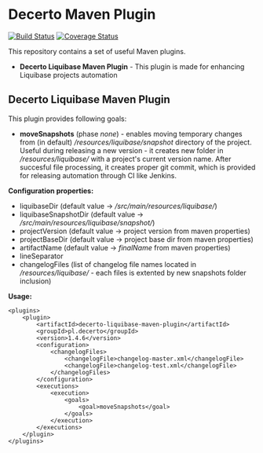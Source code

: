 # Decerto Maven Plugin
[![Build Status](https://travis-ci.org/decerto-poland/decerto-maven-plugin.svg?branch=master)](https://travis-ci.org/decerto-poland/decerto-maven-plugin)
[![Coverage Status](https://coveralls.io/repos/github/decerto-poland/decerto-maven-plugin/badge.svg?branch=master)](https://coveralls.io/github/decerto-poland/decerto-maven-plugin?branch=master)

This repository contains a set of useful Maven plugins.

- <b>Decerto Liquibase Maven Plugin</b> - This plugin is made for enhancing Liquibase projects automation

## Decerto Liquibase Maven Plugin
This plugin provides following goals:

- <b>moveSnapshots</b> (phase <i>none</i>) - enables moving temporary changes from (in default) <i>/resources/liquibase/snapshot</i> directory of the project. Useful during releasing a new version - it creates new folder in <i>/resources/liquibase/</i> with a project's current version name.
After succesful file processing, it creates proper git commit, which is provided for releasing automation through CI like Jenkins.

<b>Configuration properties:</b>

- liquibaseDir (default value -> <i>/src/main/resources/liquibase/</i>)
- liquibaseSnapshotDir (default value -> <i>/src/main/resources/liquibase/snapshot/</i>)
- projectVersion (default value -> project version from maven properties)
- projectBaseDir (default value -> project base dir from maven properties)
- artifactName  (default value -> <i>finalName</i> from maven properties)
- lineSeparator
- changelogFiles (list of changelog file names located in <i>/resources/liquibase/</i> - each files is extented by new snapshots folder inclusion)

<b> Usage: </b>
```
<plugins>
	<plugin>
		<artifactId>decerto-liquibase-maven-plugin</artifactId>
		<groupId>pl.decerto</groupId>
		<version>1.4.6</version>
		<configuration>
			<changelogFiles>
				<changelogFile>changelog-master.xml</changelogFile>
				<changelogFile>changelog-test.xml</changelogFile>
			</changelogFiles>
		</configuration>
		<executions>
			<execution>
				<goals>
					<goal>moveSnapshots</goal>
				</goals>
			</execution>
		</executions>
	</plugin>
</plugins>
```
